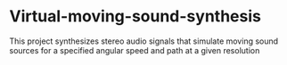# Virtual-moving-sound-synthesis
This project synthesizes stereo audio signals that simulate moving sound  sources for a specified angular speed and path at a given resolution
